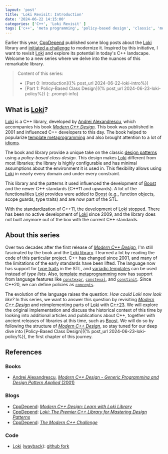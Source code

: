 ```yaml
---
layout: 'post'
title: 'Loki Revisit: Introduction'
date: '2024-06-22 14:15:00'
categories: ['C++', 'Loki Revisit' ]
tags: ['c++', 'meta programming', 'policy-based design', 'classic', 'modern', 'design pattern']
---
```


Earlier this year, [CppDepend][6] published some blog posts about the [Loki][3] library and [initiated a challenge][5] to modernize it. Inspired by this initiative, I want to revisit [Loki][3] and explore its potential in today's C++ landscape. Welcome to a new series where we delve into the nuances of this remarkable library.

> Content of this series:
> * [Part 0: Introduction]({% post_url 2024-06-22-loki-intro%})
> * [Part 1: Policy-Based Class Design]({% post_url 2024-06-23-loki-policy%})
{: .prompt-info}

## What is [Loki][3]?

[Loki][3] is a C++ library, developed by [Andrei Alexandrescu][1], which accompanies his book [*Modern C++ Design*][2]. This book was published in 2001 and influenced C++ developers to this day. The book helped to popularize [template metaprogramming][8] and also brought attention to a lot of [idioms][9]. 

The book and library provide a unique take on the classic [design patterns](https://en.wikipedia.org/wiki/Design_Patterns) using a *policy-based class design*. This design makes [Loki][3] different from most libraries; the library is highly configurable and has minimal assumptions about the environment it is used in. This flexibility allows using [Loki][3] in nearly every domain and under every constraint.

This library and the patterns it used influenced the development of [Boost](https://www.boost.org/) and the newer C++ standards (C++11 and upwards). A lot of the functionalities [Loki][3] provides were added to [Boost](https://www.boost.org/) (e.g., function objects, scope guards, type traits) and are now part of the STL. 

With the standardization of C++11, the development of [Loki][3] stopped. There has been no active development of [Loki][3] since 2009, and the library does not built anymore out of the box with the current C++ standards.

## About this series

Over two decades after the first release of [*Modern C++ Design*][2], I'm still fascinated by the book and the [Loki library][3]. I learned a lot by reading the code of this particular project. C++ has changed since 2001, and many of the limitations of the early standards have been lifted. The language now has support for [type traits][10] in the STL, and [variadic templates][11] can be used instead of *type lists*. Also, [template metaprogramming][8] now has support from language features like [`constexpr`][12], [`consteval`][13], and [`constinit`][14]. Since C++20, we can define policies as [`concepts`][15].

The evolution of the language raises the question: *How could Loki now look like?* In this series, we want to answer this question by revisiting [*Modern C++ Design*][2] and reimplementing parts of [Loki][3] with [C++23](https://en.cppreference.com/w/cpp/23). We will explore the original implementation and discuss the historical context of this time by looking into additional articles and publications about C++, together with ancient releases of libraries at this time, such as [Boost](https://www.boost.org/). We will do so by following the structure of [*Modern C++ Design*][2], so stay tuned for our deep dive into [Policy-Based Class Design]({% post_url 2024-06-23-loki-policy%}), the first chapter of this journey.

## References

### Books 

* [Andrei Alexandrescu][1], [*Modern C++ Design - Generic Programming and Design Pattern Applied* (2001)][2]

### Blogs

* [CppDepend][6]: [*Modern C++ Design: Learn with Loki Library*](https://cppdepend.com/blog/modern-cpp-design-learn-with-loki-library/)
* [CppDepend][6]: [*Loki: The Premier C++ Library for Mastering Design Patterns*][4]
* [CppDepend][6]: [*The Modern C++ Challenge*][5]

### Code

* [Loki][3] ([wayback][7]): [github fork](https://github.com/zie87/loki-lib)

[1]: http://erdani.org/index.html
[2]: https://en.wikipedia.org/wiki/Modern_C%2B%2B_Design
[3]: https://sourceforge.net/projects/loki-lib/
[4]: https://cppdepend.com/blog/loki-the-best-c-library-to-learn-design-patterns-lets-modernize-it/
[5]: https://cppdepend.com/blog/c-contest-to-promote-the-new-c-standards/
[6]: https://www.cppdepend.com/
[7]: https://web.archive.org/web/20210211234705/http://loki-lib.sourceforge.net/
[8]: https://en.wikipedia.org/wiki/Template_metaprogramming
[9]: https://en.wikibooks.org/wiki/More_C%2B%2B_Idioms
[10]: https://en.cppreference.com/w/cpp/header/type_traits
[11]: https://en.cppreference.com/w/cpp/language/parameter_pack
[12]: https://en.cppreference.com/w/cpp/language/constexpr
[13]: https://en.cppreference.com/w/cpp/language/consteval
[14]: https://en.cppreference.com/w/cpp/language/constinit
[15]: https://en.cppreference.com/w/cpp/language/constraints
